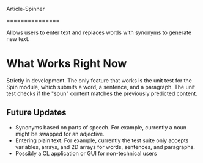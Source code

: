 Article-Spinner

===============

Allows users to enter text and replaces words with synonyms to generate new text.

<h1>What Works Right Now</h1>
<p>
	Strictly in development. The only feature that works is the unit test for the Spin module, which submits a word, a sentence, and a paragraph. The unit test checks if the "spun" content matches the previously predicted content.
</p>
<h2>Future Updates</h2>
<ul>
	<li>Synonyms based on parts of speech. For example, currently a noun might be swapped for an adjective.</li>
	<li>Entering plain text. For example, currently the test suite only accepts variables, arrays, and 2D arrays for words, sentences, and paragraphs.</li>
	<li>Possibly a CL application or GUI for non-technical users</li>
</ul>
